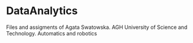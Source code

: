 # DataAnalytics
Files and assigments of Agata Swatowska.
AGH University of Science and Technology.
Automatics and robotics
